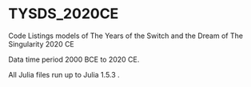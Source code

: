 # TYSDS_2020CE
Code Listings models of The Years of the Switch and the Dream of The Singularity 2020 CE

Data time period 2000 BCE to 2020 CE.

All Julia files run up to Julia 1.5.3 .
